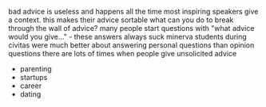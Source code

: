 bad advice is useless and happens all the time
most inspiring speakers give a context. this makes their advice sortable
what can you do to break through the wall of advice?
many people start questions with "what advice would you give..." - these answers always suck
minerva students during civitas were much better about answering personal questions than opinion questions
there are lots of times when people give unsolicited advice
- parenting
- startups
- career
- dating
